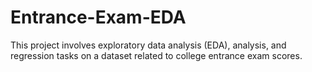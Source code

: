 # Entrance-Exam-EDA
This project involves exploratory data analysis (EDA), analysis, and regression tasks on a dataset related to college entrance exam scores.
